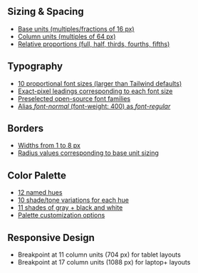 ## Sizing & Spacing

- [Base units (multiples/fractions of 16 px)](https://system.metamodern.design/sizing-spacing#base-units)
- [Column units (multiples of 64 px)](https://system.metamodern.design/sizing-spacing#column-units)
- [Relative proportions (full, half, thirds, fourths, fifths)](https://system.metamodern.design/sizing-spacing#relative-proportions)

## Typography

- [10 proportional font sizes (larger than Tailwind defaults)](https://system.metamodern.design/typography#size)
- [Exact-pixel leadings corresponding to each font size](https://system.metamodern.design/typography#leading)
- [Preselected open-source font families](https://system.metamodern.design/typography#family)
- [Alias *font-normal* (font-weight: 400) as *font-regular*](https://system.metamodern.design/typography#weight)

## Borders

- [Widths from 1 to 8 px](https://system.metamodern.design/borders#width)
- [Radius values corresponding to base unit sizing](https://system.metamodern.design/borders#radius)

## Color Palette

- [12 named hues](https://system.metamodern.design/color-palette#hues)
- [10 shade/tone variations for each hue](https://system.metamodern.design/color-palette#shade-tone-variations)
- [11 shades of gray + black and white](https://system.metamodern.design/color-palette#grays)
- [Palette customization options](https://system.metamodern.design/color-palette#customizing)

## Responsive Design

- Breakpoint at 11 column units (704 px) for tablet layouts
- Breakpoint at 17 column units (1088 px) for laptop+ layouts
